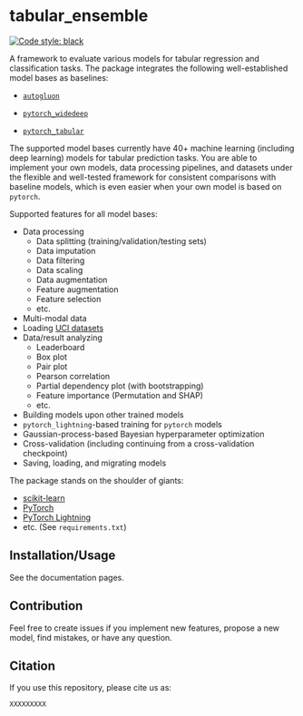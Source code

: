 # tabular_ensemble
[![Code style: black](https://img.shields.io/badge/code%20style-black-000000.svg)](https://github.com/psf/black)

A framework to evaluate various models for tabular regression and classification tasks. The package integrates the 
following well-established model bases as baselines:

* [`autogluon`](https://github.com/autogluon/autogluon)

* [`pytorch_widedeep`](https://github.com/jrzaurin/pytorch-widedeep)

* [`pytorch_tabular`](https://github.com/manujosephv/pytorch_tabular)

The supported model bases currently have 40+ machine learning (including deep learning) models for tabular prediction 
tasks. You are able to implement your own models, data processing pipelines, and datasets under the flexible and 
well-tested framework for consistent comparisons with baseline models, which is even easier when your own model is 
based on `pytorch`. 

Supported features for all model bases:

* Data processing
  * Data splitting (training/validation/testing sets)
  * Data imputation
  * Data filtering
  * Data scaling
  * Data augmentation
  * Feature augmentation
  * Feature selection
  * etc.
* Multi-modal data
* Loading [UCI datasets](https://archive.ics.uci.edu/datasets)
* Data/result analyzing
  * Leaderboard
  * Box plot
  * Pair plot
  * Pearson correlation
  * Partial dependency plot (with bootstrapping)
  * Feature importance (Permutation and SHAP)
  * etc.
* Building models upon other trained models
* `pytorch_lightning`-based training for `pytorch` models
* Gaussian-process-based Bayesian hyperparameter optimization
* Cross-validation (including continuing from a cross-validation checkpoint)
* Saving, loading, and migrating models

The package stands on the shoulder of giants:

* [scikit-learn](https://scikit-learn.org/)
* [PyTorch](https://pytorch.org/)
* [PyTorch Lightning](https://lightning.ai/)
* etc. (See `requirements.txt`)


## Installation/Usage

See the documentation pages. 

## Contribution

Feel free to create issues if you implement new features, propose a new model, find mistakes, or have any question.

## Citation

If you use this repository, please cite us as:

```text
XXXXXXXXX
```